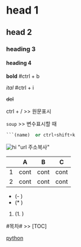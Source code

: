 # head 1

## head 2

### heading 3

#### heading 4

**bold**	#ctrl + b

*ital*		#ctrl + i

~~del~~		

ctrl + /  >>  원문표시

`soup`   >>  변수표시할 때

```python
​```(name)  or ctrl+shift+k
```

![hi](https://media3.giphy.com/media/L3nWlmgyqCeU8/giphy.gif) "url 주소복사"



|      | A    | B    | C    |
| ---- | ---- | ---- | ---- |
| 1    | cont | cont | cont |
| 2    | cont | cont | cont |



- (- )
- (* )

1. (1. )

#목차#  >>  [TOC]

[python]('https://www.python.org')

